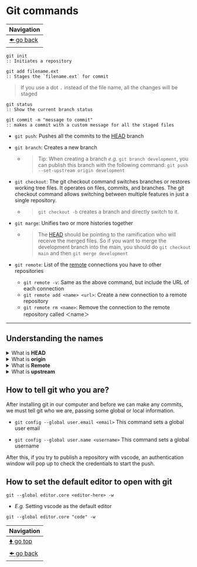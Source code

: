 # Git commands

| Navigation                 |
| -------------------------- |
| [🠜 go back](../readme.md) |

```batch
git init
:: Initiates a repository
```

```batch
git add filename.ext
:: Stages the `filename.ext` for commit
```

> If you use a dot <kbd>.</kbd> instead of the file name, all the changes will be staged

```batch
git status
:: Show the current branch status
```

``` batch
git commit -m "message to commit"
:: makes a commit with a custom message for all the staged files
```

- `git push`: Pushes all the commits to the [HEAD](#head) branch

- `git branch`: Creates a new branch

  - > Tip: When creating a branch _e.g._ `git branch development`, you can publish this branch with the following command: `git push --set-upstream origin development`

- `git checkout`: The git checkout command switches branches or restores working tree files. It operates on files, commits, and branches. The git checkout command allows switching between multiple features in just a single repository.
  - > `git checkout -b` creates a branch and directly switch to it.

- `git marge`: Unifies two or more histories together
  - > The [HEAD](#head) should be pointing to the ramification who will receive the merged files. So if you want to merge the development branch into the main, you should do `git checkout main` and then `git merge development`

- `git remote`: List of the [remote](#remote) connections you have to other repositories
  - `git remote -v`: Same as the above command, but include the URL of each connection
  - `git remote add <name> <url>`: Create a new connection to a remote repository
  - `git remote rm <name>`: Remove the connection to the remote repository called ＜name＞

---

## Understanding the names

<details id="head">
<summary>What is <b>HEAD</b></summary>
You can imagine the HEAD as an arrow in a git graph, something like a pointer when you are programming in a low-level language like assembly. The arrow will point to the currently selected branch, thus HEAD means where we are in the project at the moment.
</details>

<details id="origin">
<summary>What is <b>origin</b></summary>
Origin is an alias for the remote repository that the project was originally cloned from.
</details>

<details id="remote">
<summary>What is <b>Remote</b></summary>
The git remote command lets you create, view, and delete connections to other repositories. Remote connections are more like bookmarks rather than direct links inside other repositories. Instead of providing real-time access to another repository, they serve as convenient names that can be used to reference a not-so-convenient URL.
See more <a href="https://www.atlassian.com/git/tutorials/syncing" rel="noopener" target="_blank">in Bitbucket</a>.
</details>

<details id="upstream">
<summary>What is <b>upstream</b></summary>
Upstream refers to the original repo or a branch. For example, when you clone from Github, the remote Github repo is upstream for the cloned local copy.
</details>

## How to tell git who you are?

After installing git in our computer and before we can make any commits, we must tell git who we are, passing some global or local information.

- `git config --global user.email <email>` This command sets a global user email

- `git config --global user.name <username>` This command sets a global username

After this, if you try to publish a repository with vscode, an authentication window will pop up to check the credentials to start the push.

## How to set the default editor to open with git

```git
git --global editor.core <editor-here> -w
```

- _E.g._ Setting vscode as the default editor

```git
git --global editor.core "code" -w
```

| Navigation                 |
| -------------------------- |
| [🠝 go top](#git-commands) |
| [🠜 go back](../readme.md) |
